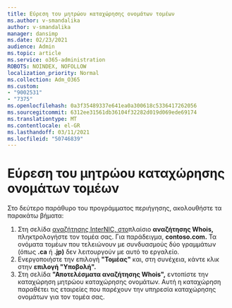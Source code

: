 ```yaml
---
title: Εύρεση του μητρώου καταχώρησης ονομάτων τομέων
ms.author: v-smandalika
author: v-smandalika
manager: dansimp
ms.date: 02/23/2021
audience: Admin
ms.topic: article
ms.service: o365-administration
ROBOTS: NOINDEX, NOFOLLOW
localization_priority: Normal
ms.collection: Adm_O365
ms.custom:
- "9002531"
- "7375"
ms.openlocfilehash: 0a3f35489337e641ea0a300618c5336417262056
ms.sourcegitcommit: 6312ee31561db36104f32282d019d069ede69174
ms.translationtype: MT
ms.contentlocale: el-GR
ms.lasthandoff: 03/11/2021
ms.locfileid: "50746839"
---
```

# <a name="find-your-domain-registrar"></a>Εύρεση του μητρώου καταχώρησης ονομάτων τομέων

Στο δεύτερο παράθυρο του προγράμματος περιήγησης, ακολουθήστε τα παρακάτω βήματα:

1. Στη σελίδα [αναζήτησης InterNIC, στο](https://lookup.icann.org/)πλαίσιο **αναζήτησης Whois,** πληκτρολογήστε τον τομέα σας. Για παράδειγμα, **contoso.com.** Τα ονόματα τομέων που τελειώνουν με συνδυασμούς δύο γραμμάτων (όπως **.ca** ή **.jp)** δεν λειτουργούν με αυτό το εργαλείο.
2. Ενεργοποιήστε την επιλογή **"Τομέας"** και, στη συνέχεια, κάντε κλικ στην **επιλογή "Υποβολή".**
3. Στη σελίδα **"Αποτελέσματα αναζήτησης Whois",** εντοπίστε την καταχώρηση μητρώου καταχώρησης ονομάτων. Αυτή η καταχώρηση παραθέτει τις εταιρείες που παρέχουν την υπηρεσία καταχώρησης ονομάτων για τον τομέα σας.
